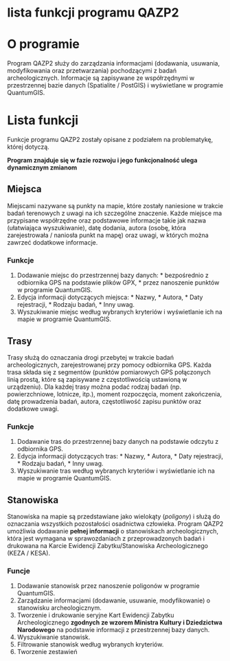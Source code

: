 # lista funkcji programu QAZP2

# O programie #

Program QAZP2 służy do zarządzania informacjami (dodawania, usuwania, modyfikowania oraz przetwarzania) pochodzącymi z badań archeologicznych. Informacje są zapisywane ze współrzędnymi w przestrzennej bazie danych (Spatialite / PostGIS) i wyświetlane w programie QuantumGIS.

# Lista funkcji #

Funkcje programu QAZP2 zostały opisane z podziałem na problematykę, której dotyczą.

**Program znajduje się w fazie rozwoju i jego funkcjonalność ulega dynamicznym zmianom**

## Miejsca ##

Miejscami nazywane są punkty na mapie, które zostały naniesione w trakcie badań terenowych z uwagi na ich szczególne znaczenie. Każde miejsce ma przypisane współrzędne oraz podstawowe informacje takie jak nazwa (ułatwiająca wyszukiwanie), datę dodania, autora (osobę, która zarejestrowała / naniosła punkt na mapę) oraz uwagi, w których można zawrzeć dodatkowe informacje.

### Funkcje ###

  1. Dodawanie miejsc do przestrzennej bazy danych:
    * bezpośrednio z odbiornika GPS na podstawie plików GPX,
    * przez nanoszenie punktów w programie QuantumGIS.
  1. Edycja informacji dotyczących miejsca:
    * Nazwy,
    * Autora,
    * Daty rejestracji,
    * Rodzaju badań,
    * Inny uwag.
  1. Wyszukiwanie miejsc według wybranych kryteriów i wyświetlanie ich na mapie w programie QuantumGIS.

## Trasy ##
Trasy służą do oznaczania drogi przebytej w trakcie badań archeologicznych, zarejestrowanej przy pomocy odbiornika GPS. Każda trasa składa się z segmentów (punktów pomiarowych GPS połączonych linią prostą, które są zapisywane z częstotliwością ustawioną w urządzeniu). Dla każdej trasy można podać rodzaj badań (np. powierzchniowe, lotnicze, itp.), moment rozpoczęcia, moment zakończenia, datę prowadzenia badań, autora, częstotliwość zapisu punktów oraz dodatkowe uwagi.

### Funkcje ###

  1. Dodawanie tras do przestrzennej bazy danych na podstawie odczytu z odbiornika GPS.
  1. Edycja informacji dotyczących tras:
    * Nazwy,
    * Autora,
    * Daty rejestracji,
    * Rodzaju badań,
    * Inny uwag.
  1. Wyszukiwanie tras według wybranych kryteriów i wyświetlanie ich na mapie w programie QuantumGIS.

## Stanowiska ##

Stanowiska na mapie są przedstawiane jako wielokąty (_poligony_) i służą do oznaczania wszystkich pozostałości osadnictwa człowieka. Program QAZP2 umożliwia dodawanie **pełnej informacji** o stanowiskach archeologicznych, która jest wymagana w sprawozdaniach z przeprowadzonych badań i drukowana na Karcie Ewidencji Zabytku/Stanowiska Archeologicznego (KEZA / KESA).

### Funcje ###

  1. Dodawanie stanowisk przez nanoszenie poligonów w programie QuantumGIS.
  1. Zarządzanie informacjami (dodawanie, usuwanie, modyfikowanie) o stanowisku archeologicznym.
  1. Tworzenie i drukowanie seryjne Kart Ewidencji Zabytku Archeologicznego **zgodnych ze wzorem Ministra Kultury i Dziedzictwa Narodowego** na podstawie informacji z przestrzennej bazy danych.
  1. Wyszukiwanie stanowisk.
  1. Filtrowanie stanowisk według wybranych kryteriów.
  1. Tworzenie zestawień